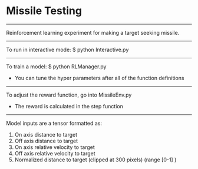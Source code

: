 # Missile Testing 
---

Reinforcement learning experiment for making a target seeking missile. 

---
To run in interactive mode: $ python Interactive.py  

---
To train a model: $ python RLManager.py 
* You can tune the hyper parameters after all of the function definitions

---
To adjust the reward function, go into MissileEnv.py
* The reward is calculated in the step function

---
Model inputs are a tensor formatted as: 
1. On axis distance to target
2. Off axis distance to target
3. On axis relative velocity to target
4. Off axis relative velocity to target
5. Normalized distance to target (clipped at 300 pixels) (range [0-1] ) 
